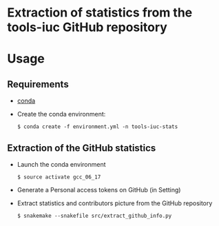 Extraction of statistics from the tools-iuc GitHub repository
================

# Usage

## Requirements

- [conda]()
- Create the conda environment:

    ```
    $ conda create -f environment.yml -n tools-iuc-stats
    ```

## Extraction of the GitHub statistics

- Launch the conda environment

    ```
    $ source activate gcc_06_17
    ```

- Generate a Personal access tokens on GitHub (in Setting)
    
- Extract statistics and contributors picture from the GitHub repository

    ```
    $ snakemake --snakefile src/extract_github_info.py
    ```

